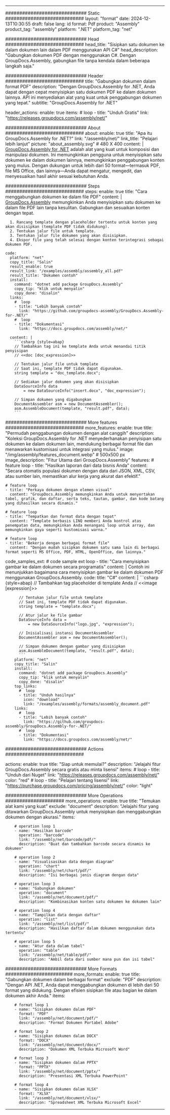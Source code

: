 



---
############################# Static ############################
layout: "format"
date:  2024-12-13T10:30:55
draft: false
lang: id
format: Pdf
product: "Assembly"
product_tag: "assembly"
platform: ".NET"
platform_tag: "net"

############################# Head ############################
head_title: "Sisipkan satu dokumen ke dalam dokumen lain dalam PDF menggunakan API C#"
head_description: "Gabungkan dokumen PDF dengan menggunakan C#. Dengan GroupDocs.Assembly, gabungkan file tanpa kendala dalam beberapa langkah saja."

############################# Header ############################
title: "Gabungkan dokumen dalam format PDF" 
description: "Dengan GroupDocs.Assembly for .NET, Anda dapat dengan cepat menyisipkan satu dokumen PDF ke dalam dokumen lainnya. API ini menyediakan alat yang kuat untuk penggabungan dokumen yang tepat."
subtitle: "GroupDocs.Assembly for .NET" 

header_actions:
  enable: true
  items:
    #  loop
    - title: "Unduh Gratis"
      link: "https://releases.groupdocs.com/assembly/net/"
      
############################# About ############################
about:
    enable: true
    title: "Apa itu GroupDocs.Assembly for .NET?"
    link: "/assembly/net/"
    link_title: "Pelajari lebih lanjut"
    picture: "about_assembly.svg" # 480 X 400
    content: |
       [GroupDocs.Assembly for .NET](/assembly/net/) adalah alat yang kuat untuk komposisi dan manipulasi dokumen. Ini memungkinkan pengguna untuk menyisipkan satu dokumen ke dalam dokumen lainnya, memungkinkan penggabungan konten yang mulus. Dengan dukungan untuk lebih dari 50 format—termasuk PDF, file MS Office, dan lainnya—Anda dapat mengatur, mengedit, dan menyesuaikan hasil akhir sesuai kebutuhan Anda.

############################# Steps ############################
steps:
    enable: true
    title: "Cara menggabungkan dokumen ke dalam file PDF"
    content: |
      [GroupDocs.Assembly](/assembly/net/) memungkinkan Anda menyisipkan satu dokumen ke dalam file PDF lain tanpa kesulitan. Gabungkan dan sesuaikan konten dengan tepat.
      
      1. Rancang template dengan placeholder tertentu untuk konten yang akan disisipkan (template PDF tidak didukung).
      2. Tentukan jalur file untuk template.
      3. Tentukan jalur file dokumen yang akan disisipkan.
      4. Ekspor file yang telah selesai dengan konten terintegrasi sebagai dokumen PDF.
   
    code:
      platform: "net"
      copy_title: "Salin"
      result_enable: true
      result_link: "/examples/assembly/assembly_all.pdf"
      result_title: "Dokumen contoh"
      install:
        command: "dotnet add package GroupDocs.Assembly"
        copy_tip: "klik untuk menyalin"
        copy_done: "disalin"
      links:
        #  loop
        - title: "Lebih banyak contoh"
          link: "https://github.com/groupdocs-assembly/GroupDocs.Assembly-for-.NET/"
        #  loop
        - title: "Dokumentasi"
          link: "https://docs.groupdocs.com/assembly/net/"
          
      content: |
        ```csharp {style=abap}
        // Tambahkan tag ini ke template Anda untuk menandai titik penyisipan
        // <<doc [doc_expression]>>

        // Tentukan jalur file untuk template
        // Saat ini, template PDF tidak dapat digunakan.
        string template = "doc_template.docx";

        // Sediakan jalur dokumen yang akan disisipkan
        DataSourceInfo data 
            = new DataSourceInfo("insert.docx", "doc_expression");

        // Simpan dokumen yang digabungkan
        DocumentAssembler asm = new DocumentAssembler();
        asm.AssembleDocument(template, "result.pdf", data);
        ```            

############################# More features ############################
more_features:
  enable: true
  title: "Permudah penggabungan dokumen dengan alat canggih"
  description: "Koleksi GroupDocs.Assembly for .NET menyederhanakan penyisipan satu dokumen ke dalam dokumen lain, mendukung berbagai format file dan menawarkan kustomisasi untuk integrasi yang mulus."
  image: "/img/assembly/features_document.webp" # 500x500 px
  image_description: "Fitur Utama dari GroupDocs.Assembly"
  features:
    # feature loop
    - title: "Hasilkan laporan dari data bisnis Anda"
      content: "Secara otomatis populasi dokumen dengan data dari JSON, XML, CSV, atau sumber lain, memastikan alur kerja yang akurat dan efektif."

    # feature loop
    - title: "Perkaya dokumen dengan elemen visual"
      content: "GroupDocs.Assembly memungkinkan Anda untuk menyertakan tabel, grafik, dan daftar, serta teks, tautan, gambar, dan kode batang yang dihasilkan secara dinamis."

    # feature loop
    - title: "Tempatkan dan format data dengan tepat"
      content: "Template berbasis LINQ memberi Anda kontrol atas penempatan data, memungkinkan Anda menangani loop untuk array, dan memungkinkan gaya seperti kustomisasi warna."

    # feature loop
    - title: "Bekerja dengan berbagai format file"
      content: "Dengan mudah sisipkan dokumen satu sama lain di berbagai format seperti MS Office, PDF, HTML, OpenOffice, dan lainnya."
      
  code_samples_ext:
    # code sample ext loop
    - title: "Cara menyisipkan gambar ke dalam dokumen secara programatis"
      content: |
        Contoh ini menunjukkan bagaimana cara menyisipkan gambar ke dalam dokumen PDF menggunakan GroupDocs.Assembly.
      code:
        title: "C#"
        content: |
          ```csharp {style=abap}
          // Tambahkan tag placeholder di template Anda
          // <<image [expression]>>

          // Tentukan jalur file untuk template
          // Saat ini, template PDF tidak dapat digunakan.
          string template = "template.docx";

          // Atur jalur ke file gambar
          DataSourceInfo data =
              = new DataSourceInfo("logo.jpg", "expression");

          // Inisialisasi instansi DocumentAssembler
          DocumentAssembler asm = new DocumentAssembler();

          // Simpan dokumen dengan gambar yang disisipkan
          asm.AssembleDocument(template, "result.pdf", data);
          ```
        platform: "net"
        copy_title: "Salin"
        install:
          command: "dotnet add package GroupDocs.Assembly"
          copy_tip: "klik untuk menyalin"
          copy_done: "disalin"
        top_links:
          #  loop
          - title: "Unduh hasilnya"
            icon: "download"
            link: "/examples/assembly/formats/assembly_document.pdf"
        links:
          #  loop
          - title: "Lebih banyak contoh"
            link: "https://github.com/groupdocs-assembly/GroupDocs.Assembly-for-.NET/"
          #  loop
          - title: "Dokumentasi"
            link: "https://docs.groupdocs.com/assembly/net/"
            

            


############################# Actions ############################

actions:
  enable: true
  title: "Siap untuk memulai?"
  description: "Jelajahi fitur GroupDocs.Assembly secara gratis atau minta lisensi"
  items:
    #  loop
    - title: "Unduh dari Nuget"
      link: "https://releases.groupdocs.com/assembly/net/"
      color: "red"
        #  loop
    - title: "Pelajari tentang lisensi"
      link: "https://purchase.groupdocs.com/pricing/assembly/net/"
      color: "light"


############################# More Operations #####################
more_operations:
    enable: true
    title: "Temukan alat kami yang kuat"
    exclude: "document"
    description: "Jelajahi fitur yang ditawarkan GroupDocs.Assembly untuk menyisipkan dan menggabungkan dokumen dengan akurasi."
    items: 
          
        # operation loop 1
        - name: "Hasilkan barcode"
          operation: "barcode"
          link: "/assembly/net/barcode/pdf/"
          description: "Buat dan tambahkan barcode secara dinamis ke dokumen"

        # operation loop 2
        - name: "Visualisasikan data dengan diagram"
          operation: "chart"
          link: "/assembly/net/chart/pdf/"
          description: "Isi berbagai jenis diagram dengan data"

        # operation loop 3
        - name: "Gabungkan dokumen"
          operation: "document"
          link: "/assembly/net/document/pdf/"
          description: "Kombinasikan konten satu dokumen ke dokumen lain"

        # operation loop 4
        - name: "Tampilkan data dengan daftar"
          operation: "list"
          link: "/assembly/net/list/pdf/"
          description: "Hasilkan daftar dalam dokumen menggunakan data tertentu"

        # operation loop 5
        - name: "Atur data dalam tabel"
          operation: "table"
          link: "/assembly/net/table/pdf/"
          description: "Ambil data dari sumber mana pun dan isi tabel"
         
          
############################# More Formats ########################
more_formats:
    enable: true
    title: "Gabungkan dokumen dalam berbagai format"
    exclude: "PDF"
    description: "Dengan API .NET, Anda dapat menggabungkan dokumen di lebih dari 50 format yang didukung. Dengan efisien sisipkan file atau bagian ke dalam dokumen akhir Anda."
    items: 
          
        # format loop 1
        - name: "Sisipkan dokumen dalam PDF"
          format: "PDF"
          link: "/assembly/net/document/pdf/"
          description: "Format Dokumen Portabel Adobe"
          
        # format loop 2
        - name: "Sisipkan dokumen dalam DOCX"
          format: "DOCX"
          link: "/assembly/net/document/docx/"
          description: "Dokumen XML Terbuka Microsoft Word"
          
        # format loop 3
        - name: "Sisipkan dokumen dalam PPTX"
          format: "PPTX"
          link: "/assembly/net/document/pptx/"
          description: "Presentasi XML Terbuka PowerPoint"
          
        # format loop 4
        - name: "Sisipkan dokumen dalam XLSX"
          format: "XLSX"
          link: "/assembly/net/document/xlsx/"
          description: "Spreadsheet XML Terbuka Microsoft Excel"


          

---